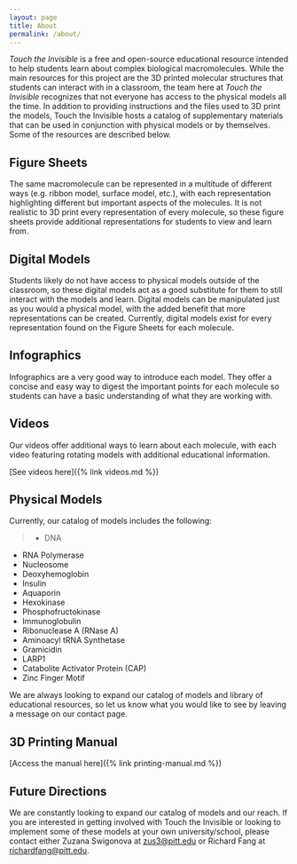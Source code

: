 ```yaml
---
layout: page
title: About
permalink: /about/
---
```

_Touch the Invisible_ is a free and open-source educational resource intended to help students learn about complex biological macromolecules. While the main resources for this project are the 3D printed molecular structures that students can interact with in a classroom, the team here at _Touch the Invisible_ recognizes that not everyone has access to the physical models all the time. In addition to providing instructions and the files used to 3D print the models, Touch the Invisible hosts a catalog of supplementary materials that can be used in conjunction with physical models or by themselves. Some of the resources are described below.
## Figure Sheets
The same macromolecule can be represented in a multitude of different ways (e.g. ribbon model, surface model, etc.), with each representation highlighting different but important aspects of the molecules. It is not realistic to 3D print every representation of every molecule, so these figure sheets provide additional representations for students to view and learn from.
## Digital Models
Students likely do not have access to physical models outside of the classroom, so these digital models act as a good substitute for them to still interact with the models and learn. Digital models can be manipulated just as you would a physical model, with the added benefit that more representations can be created. Currently, digital models exist for every representation found on the Figure Sheets for each molecule.
## Infographics
Infographics are a very good way to introduce each model. They offer a concise and easy way to digest the important points for each molecule so students can have a basic understanding of what they are working with.
## Videos
Our videos offer additional ways to learn about each molecule, with each video featuring rotating models with additional educational information.

[See videos here]({% link videos.md %})

## Physical Models
Currently, our catalog of models includes the following:
> + DNA
+ RNA Polymerase
+ Nucleosome
+ Deoxyhemoglobin
+ Insulin
+ Aquaporin
+ Hexokinase
+ Phosphofructokinase
+ Immunoglobulin
+ Ribonuclease A (RNase A)
+ Aminoacyl tRNA Synthetase
+ Gramicidin
+ LARP1
+ Catabolite Activator Protein (CAP)
+ Zinc Finger Motif

We are always looking to expand our catalog of models and library of educational resources, so let us know what you would like to see by leaving a message on our contact page.

## 3D Printing Manual
[Access the manual here]({% link printing-manual.md %})

## Future Directions
We are constantly looking to expand our catalog of models and our reach. If you are interested in getting involved with Touch the Invisible or looking to implement some of these models at your own university/school, please contact either Zuzana Swigonova at [zus3@pitt.edu](mailto:zus3@pitt.edu) or Richard Fang at [richardfang@pitt.edu](mailto:richardfang@pitt.edu).

